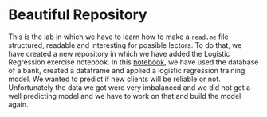 # Beautiful Repository

  This is the lab in which we have to learn how to make a `read.me` file structured, readable and interesting for possible lectors.
  To do that, we have created a new repository in which we have added the Logistic Regression exercise notebook.
  In this [notebook](https://github.com/Julia-Leon/beautiful_repo/blob/main/Logistic_regression_bank_outline.ipynb), we have used the database of a bank, created a dataframe and applied a logistic regression training model. We wanted to predict if new clients will be reliable or not.
  Unfortunately the data we got were very imbalanced and we did not get a well predicting model and we have to work on that and build the model again.
